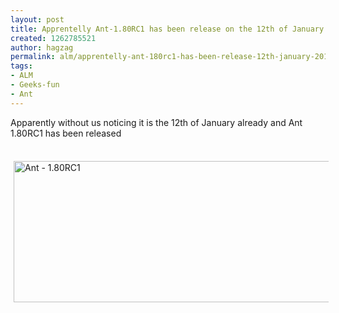 ```yaml
---
layout: post
title: Apprentelly Ant-1.80RC1 has been release on the 12th of January 2010
created: 1262785521
author: hagzag
permalink: alm/apprentelly-ant-180rc1-has-been-release-12th-january-2010
tags:
- ALM
- Geeks-fun
- Ant
---
```

<p>Apparently without us noticing it is the 12th of January already and Ant 1.80RC1 has been released&nbsp;<img alt="" src="/sites/all/modules/fckeditor/fckeditor/editor/images/smiley/msn/wink_smile.gif" /></p>
<!--break-->
<p>&nbsp;<img hspace="5" height="226" align="left" width="580" vspace="5" alt="Ant - 1.80RC1" src="/files/upload/29/ant-180RC1.PNG" /></p>
